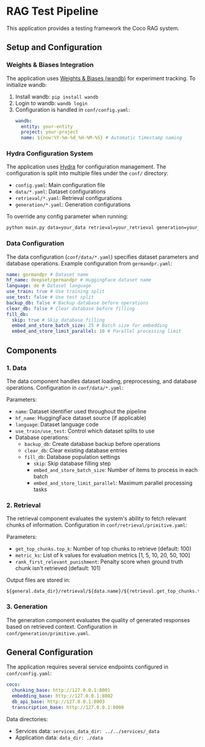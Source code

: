 # RAG Test Pipeline

This application provides a testing framework the Coco RAG system.

## Setup and Configuration

### Weights & Biases Integration

The application uses [Weights & Biases (wandb)](https://wandb.ai) for experiment tracking. To initialize wandb:

1. Install wandb: `pip install wandb`
2. Login to wandb: `wandb login`
3. Configuration is handled in `conf/config.yaml`:
   ```yaml
   wandb:
     entity: your-entity
     project: your-project
     name: ${now:%Y-%m-%d_%H-%M-%S} # Automatic timestamp naming
   ```

### Hydra Configuration System

The application uses [Hydra](https://hydra.cc/) for configuration management. The configuration is split into multiple files under the `conf/` directory:

- `config.yaml`: Main configuration file
- `data/*.yaml`: Dataset configurations
- `retrieval/*.yaml`: Retrieval configurations
- `generation/*.yaml`: Generation configurations

To override any config parameter when running:

```bash
python main.py data=your_data retrieval=your_retrieval generation=your_generation
```

### Data Configuration

The data configuration (`conf/data/*.yaml`) specifies dataset parameters and database operations. Example configuration from `germandpr.yaml`:

```yaml
name: germandpr # Dataset name
hf_name: deepset/germandpr # HuggingFace dataset name
language: de # Dataset language
use_train: true # Use training split
use_test: false # Use test split
backup_db: false # Backup database before operations
clear_db: false # Clear database before filling
fill_db:
  skip: true # Skip database filling
  embed_and_store_batch_size: 25 # Batch size for embedding
  embed_and_store_limit_parallel: 10 # Parallel processing limit
```

## Components

### 1. Data

The data component handles dataset loading, preprocessing, and database operations. Configuration in `conf/data/*.yaml`:

Parameters:

- `name`: Dataset identifier used throughout the pipeline
- `hf_name`: HuggingFace dataset source (if applicable)
- `language`: Dataset language code
- `use_train/use_test`: Control which dataset splits to use
- Database operations:
  - `backup_db`: Create database backup before operations
  - `clear_db`: Clear existing database entries
  - `fill_db`: Database population settings
    - `skip`: Skip database filling step
    - `embed_and_store_batch_size`: Number of items to process in each batch
    - `embed_and_store_limit_parallel`: Maximum parallel processing tasks

### 2. Retrieval

The retrieval component evaluates the system's ability to fetch relevant chunks of information. Configuration in `conf/retrieval/primitive.yaml`:

Parameters:

- `get_top_chunks.top_k`: Number of top chunks to retrieve (default: 100)
- `metric_ks`: List of k values for evaluation metrics [1, 5, 10, 20, 50, 100]
- `rank_first_relevant_punishment`: Penalty score when ground truth chunk isn't retrieved (default: 101)

Output files are stored in:

```
${general.data_dir}/retrieval/${data.name}/${retrieval.get_top_chunks.top_k}.json
```

### 3. Generation

The generation component evaluates the quality of generated responses based on retrieved context. Configuration in `conf/generation/primitive.yaml`.

## General Configuration

The application requires several service endpoints configured in `conf/config.yaml`:

```yaml
coco:
  chunking_base: http://127.0.0.1:8001
  embedding_base: http://127.0.0.1:8002
  db_api_base: http://127.0.0.1:8003
  transcription_base: http://127.0.0.1:8000
```

Data directories:

- Services data: `services_data_dir: ../../services/_data`
- Application data: `data_dir: ./data`
